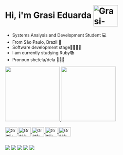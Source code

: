 # Hi, i'm Grasi Eduarda <img align="center" alt="Grasi-Flutter" height="70" width="80" src="https://media2.giphy.com/media/3oKIPyD5zyOZD0SGM8/giphy.gif?cid=790b7611259ae4872ed307fef1fe9b322828cc61f6170ddf&rid=giphy.gif&ct=s">

- Systems Analysis and Development Student 💻
- From São Paulo, Brazil 🌴
- Software development stage👩🏼‍💻💜
- I am currently studying Ruby📚
- Pronoun she/ela/dela 👩🏼‍🎓
 <div>
  <a href="https://github.com/grasi-dot">
  <img height="180em" src="https://github-readme-stats.vercel.app/api?username=grasi-dot&show_icons=true&theme=midnight-purple&include_all_commits=true&count_private=true"/>
  <img height="180em" src="https://github-readme-stats.vercel.app/api/top-langs/?username=grasi-dot&layout=compact&langs_count=7&theme=midnight-purple"/>
</div>
<div style="display: inline_block"><br>
  <img align="center" alt="Grasi-Flutter" height="30" width="40" src="https://cdn.jsdelivr.net/gh/devicons/devicon/icons/flutter/flutter-plain.svg">
  <img align="center" alt="Grasi-Rails" height="30" width="40" 
src="https://cdn.jsdelivr.net/gh/devicons/devicon/icons/rails/rails-plain.svg">
   <img align="center" alt="Grasi-Ruby" height="30" width="40" src="https://cdn.jsdelivr.net/gh/devicons/devicon/icons/ruby/ruby-original.svg">  
  <img align="center" alt="Grasi-Dart" height="30" width="40" src="https://cdn.jsdelivr.net/gh/devicons/devicon/icons/dart/dart-original.svg">
  <img align="center" alt="Grasi-Python" height="30" width="40" src="https://cdn.jsdelivr.net/gh/devicons/devicon/icons/python/python-original.svg">
</div>
 
   ##
 
<div> 
   <a href = "mailto:grasieduarda775@gmail.com"><img src="https://img.shields.io/badge/-Gmail-%23333?style=for-the-badge&logo=gmail&logoColor=white" target="_blank"></a>
  <a href="https://www.linkedin.com/in/grasi-eduardaads/" target="_blank"><img src="https://img.shields.io/badge/-LinkedIn-%230077B5?style=for-the-badge&logo=linkedin&logoColor=white" target="_blank"></a> 
   <a href="https://www.instagram.com/grasi_eduarda_/" target="_blank"><img src="https://img.shields.io/badge/-Instagram-%23E4405F?style=for-the-badge&logo=instagram&logoColor=white" target="_blank"></a>
 <a href="https://www.facebook.com/profile.php?id=100009196117451" target="_blank"><img src="https://img.shields.io/badge/Facebook-1877F2?style=for-the-badge&logo=facebook&logoColor=white"></a>
 <a href="https://twitter.com/GrasielaEduard1" target="_blank"><img src="https://img.shields.io/badge/Twitter-1DA1F2?style=for-the-badge&logo=twitter&logoColor=white"></a>
 
</div>
